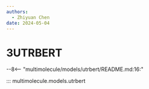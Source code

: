 ```yaml
---
authors:
  - Zhiyuan Chen
date: 2024-05-04
---
```


# 3UTRBERT

--8<-- "multimolecule/models/utrbert/README.md:16:"

::: multimolecule.models.utrbert
